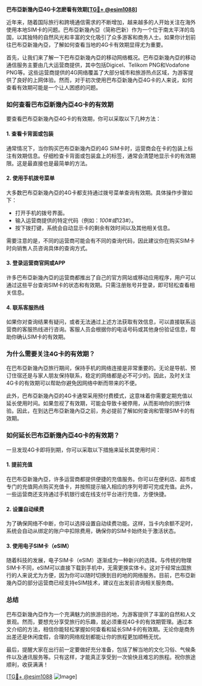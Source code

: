 **巴布亞新幾內亞4G卡怎麽看有效期[[TG💪+ @esim1088](https://t.me/s/esim1088)]**

近年来，随着国际旅行和跨境通信需求的不断增加，越来越多的人开始关注在海外使用本地SIM卡的问题。巴布亞新幾內亞（简称巴新）作为一个位于南太平洋的岛国，以其独特的自然风光和丰富的文化吸引了众多游客和商务人士。如果你计划前往巴布亞新幾內亞，了解如何查看当地的4G卡有效期显得尤为重要。

首先，让我们来了解一下巴布亞新幾內亞的移动网络概况。巴布亞新幾內亞的移动通信服务主要由几大运营商提供，其中包括Digicel、Telikom PNG和Vodafone PNG等。这些运营商提供的4G网络覆盖了大部分城市和旅游热点区域，为游客提供了良好的上网体验。然而，对于初次使用巴布亞新幾內亞4G卡的人来说，如何查看有效期可能是一个让人困惑的问题。

### **如何查看巴布亞新幾內亞4G卡的有效期**

要查看巴布亞新幾內亞4G卡的有效期，你可以采取以下几种方法：

#### **1. 查看卡背面或包装**
通常情况下，当你购买巴布亞新幾內亞的4G SIM卡时，运营商会在卡的包装上标注有效期信息。仔细检查卡背面或包装盒上的标签，通常会清楚地显示卡的有效期限。这是最直接也是最简单的方法。

#### **2. 使用手机拨号菜单**
大多数巴布亞新幾內亞的4G卡都支持通过拨号菜单查询有效期。具体操作步骤如下：
- 打开手机的拨号界面。
- 输入运营商提供的特定代码（例如：*100#或*123#）。
- 按下拨打键，系统会自动显示卡的剩余有效时间以及其他相关信息。

需要注意的是，不同的运营商可能会有不同的查询代码，因此建议你在购买SIM卡时向销售人员咨询具体的查询方式。

#### **3. 登录运营商官网或APP**
许多巴布亞新幾內亞的运营商都推出了自己的官方网站或移动应用程序，用户可以通过这些平台查询SIM卡的状态和有效期。只需注册账号并登录，即可轻松查看相关信息。

#### **4. 联系客服热线**
如果你对查询结果有疑问，或者无法通过上述方法获取有效信息，可以直接联系运营商的客服热线进行咨询。客服人员会根据你的电话号码或其他身份验证信息，帮助你确认SIM卡的有效期。

### **为什么需要关注4G卡的有效期？**

在巴布亞新幾內亞旅行期间，保持手机的网络连接是非常重要的。无论是导航、预订住宿还是与家人朋友保持联系，稳定的网络都是必不可少的。因此，及时关注4G卡的有效期可以帮助你避免因网络中断而带来的不便。

此外，巴布亞新幾內亞的4G卡通常采用预付费模式，这意味着你需要定期充值以延长使用时间。如果忽视了有效期，可能会导致卡被停用，从而影响你的旅行体验。因此，在到达巴布亞新幾內亞之前，务必提前了解如何查询和管理SIM卡的有效期。

### **如何延长巴布亞新幾內亞4G卡的有效期？**

一旦发现4G卡即将到期，你可以采取以下措施来延长其使用时间：

#### **1. 提前充值**
在巴布亞新幾內亞，许多运营商都提供便捷的充值服务。你可以在便利店、超市或专门的充值网点购买充值卡，并按照提示输入相应的序列号即可完成充值。此外，一些运营商还支持通过手机银行或在线支付平台进行充值，方便快捷。

#### **2. 设置自动续费**
为了确保网络不中断，你可以选择设置自动续费功能。这样，当卡内余额不足时，系统会自动从绑定的账户中扣除费用，确保你的SIM卡始终处于激活状态。

#### **3. 使用电子SIM卡（eSIM）**
随着科技的发展，电子SIM卡（eSIM）逐渐成为一种新兴的选择。与传统的物理SIM卡不同，eSIM可以直接下载到手机中，无需更换实体卡。这对于经常出国旅行的人来说尤为方便，因为你可以随时切换到目的地的网络服务。目前，巴布亞新幾內亞的部分运营商已经支持eSIM技术，建议在出发前咨询相关服务商。

### **总结**

巴布亞新幾內亞作为一个充满魅力的旅游目的地，为游客提供了丰富的自然和人文景观。然而，要想充分享受旅行的乐趣，就必须重视4G卡的有效期管理。通过本文介绍的方法，相信你能轻松掌握如何查看和延长SIM卡的有效期。无论你是商务出差还是休闲度假，合理的网络规划都能让你的旅程更加顺畅无忧。

最后，提醒大家在出行前一定要做好充分准备，包括了解当地的文化习俗、气候条件以及通讯服务等。只有这样，才能真正享受到一次愉快且难忘的旅程。祝你旅途顺利，收获满满！

[[TG💪+ @esim1088](https://t.me/s/esim1088) ![Image](https://i.postimg.cc/4NQfJmqS/Snipaste-2025-05-13-00-14-12.png)]